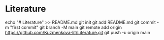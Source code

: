 # Literature
echo "# Literature" >> README.md
git init
git add README.md
git commit -m "first commit"
git branch -M main
git remote add origin https://github.com/Kuzmenkova-lit/Literature.git
git push -u origin main
